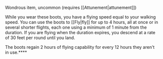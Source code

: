 Wondrous item, uncommon (requires [[Attunement|attunement]]) 

While you wear these boots, you have a flying speed equal to your walking speed. You can use the boots to [[Fly|fly]] for up to 4 hours, all at once or in several shorter flights, each one using a minimum of 1 minute from the duration. If you are flying when the duration expires, you descend at a rate of 30 feet per round until you land.

The boots regain 2 hours of flying capability for every 12 hours they aren't in use.****